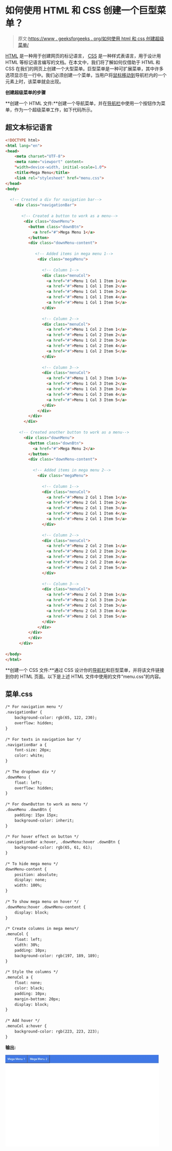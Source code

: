 # 如何使用 HTML 和 CSS 创建一个巨型菜单？

> 原文:[https://www . geeksforgeeks . org/如何使用 html 和 css 创建超级菜单/](https://www.geeksforgeeks.org/how-to-create-a-mega-menu-using-html-and-css/)

[HTML](https://www.geeksforgeeks.org/html-tutorials/) 是一种用于创建网页的标记语言， [CSS](https://www.geeksforgeeks.org/css-tutorials/) 是一种样式表语言，用于设计用 HTML 等标记语言编写的文档。在本文中，我们将了解如何仅借助于 HTML 和 CSS 在我们的网页上创建一个大型菜单。巨型菜单是一种可扩展菜单，其中许多选项显示在一行中。我们必须创建一个菜单，当用户将[鼠标移动到](https://www.geeksforgeeks.org/css-hover-selector/)导航栏内的一个元素上时，该菜单就会出现。

**创建超级菜单的步骤**

**创建一个 HTML 文件:**创建一个导航菜单，并在[导航栏](https://www.geeksforgeeks.org/bootstrap-navigation-bar/)中使用一个按钮作为菜单，作为一个超级菜单工作，如下代码所示。

## 超文本标记语言

```html
<!DOCTYPE html>
<html lang="en">
<head>
    <meta charset="UTF-8">
    <meta name="viewport" content=
    "width=device-width, initial-scale=1.0">
    <title>Mega Menu</title>
    <link rel="stylesheet" href="menu.css">
</head>
<body>

  <!-- Created a div for navigation bar-->
    <div class="navigationBar">

       <!-- Created a button to work as a menu-->
        <div class="downMenu">
          <button class="downBtn">
            <a href="#">Mega Menu 1</a>
          </button>
          <div class="downMenu-content">

             <!-- Added items in mega menu 1-->
              <div class="megaMenu">

                <!-- Column 1-->
                <div class="menuCol">
                  <a href="#">Menu 1 Col 1 Item 1</a>
                  <a href="#">Menu 1 Col 1 Item 2</a>
                  <a href="#">Menu 1 Col 1 Item 3</a>
                  <a href="#">Menu 1 Col 1 Item 4</a>
                  <a href="#">Menu 1 Col 1 Item 5</a>
                </div>

                <!-- Column 2-->
                <div class="menuCol">
                  <a href="#">Menu 1 Col 2 Item 1</a>
                  <a href="#">Menu 1 Col 2 Item 2</a>
                  <a href="#">Menu 1 Col 2 Item 3</a>
                  <a href="#">Menu 1 Col 2 Item 4</a>
                  <a href="#">Menu 1 Col 2 Item 5</a>
                </div>

                <!-- Column 3-->
                <div class="menuCol">
                  <a href="#">Menu 1 Col 3 Item 1</a>
                  <a href="#">Menu 1 Col 3 Item 2</a>
                  <a href="#">Menu 1 Col 3 Item 3</a>
                  <a href="#">Menu 1 Col 3 Item 4</a>
                  <a href="#">Menu 1 Col 3 Item 5</a>
                </div>
              </div>
          </div>
        </div>

      <!-- Created another button to work as a menu-->
        <div class="downMenu">
          <button class="downBtn">
            <a href="#">Mega Menu 2</a>
          </button>
          <div class="downMenu-content">

            <!-- Added items in mega menu 2-->
              <div class="megaMenu">

                <!-- Column 1-->
                <div class="menuCol">
                  <a href="#">Menu 2 Col 1 Item 1</a>
                  <a href="#">Menu 2 Col 1 Item 2</a>
                  <a href="#">Menu 2 Col 1 Item 3</a>
                  <a href="#">Menu 2 Col 1 Item 4</a>
                  <a href="#">Menu 2 Col 1 Item 5</a>
                </div>

                <!-- Column 2-->
                <div class="menuCol">
                  <a href="#">Menu 2 Col 2 Item 1</a>
                  <a href="#">Menu 2 Col 2 Item 2</a>
                  <a href="#">Menu 2 Col 2 Item 3</a>
                  <a href="#">Menu 2 Col 2 Item 4</a>
                  <a href="#">Menu 2 Col 2 Item 5</a>
                </div>

                <!-- Column 3-->
                <div class="menuCol">
                  <a href="#">Menu 2 Col 3 Item 1</a>
                  <a href="#">Menu 2 Col 3 Item 2</a>
                  <a href="#">Menu 2 Col 3 Item 3</a>
                  <a href="#">Menu 2 Col 3 Item 4</a>
                  <a href="#">Menu 2 Col 3 Item 5</a>
                </div>
              </div>
          </div>
          </div>
      </div>

</body>
</html>
```

**创建一个 CSS 文件:**通过 CSS 设计你的[导航栏](https://www.geeksforgeeks.org/how-to-create-a-navbar-in-bootstrap/)和巨型菜单，并将该文件链接到你的 HTML 页面。以下是上述 HTML 文件中使用的文件“menu.css”的内容。

## 菜单.css

```html
/* For navigation menu */
.navigationBar {
    background-color: rgb(65, 122, 230);
    overflow: hidden;
}

/* For texts in navigation bar */
.navigationBar a {
    font-size: 20px;
    color: white;
}

/* The dropdown div */
.downMenu {
    float: left;
    overflow: hidden;
}

/* For downButton to work as menu */
.downMenu .downBtn {
    padding: 15px 15px;
    background-color: inherit;
}

/* For hover effect on button */
.navigationBar a:hover, .downMenu:hover .downBtn {
    background-color: rgb(65, 61, 61);
}

/* To hide mega menu */
downMenu-content {
    position: absolute;
    display: none;
    width: 100%;
}

/* To show mega menu on hover */
.downMenu:hover .downMenu-content {
    display: block;
}

/* Create columns in mega menu*/
.menuCol {
    float: left;
    width: 30%;
    padding: 10px;
    background-color: rgb(197, 189, 189);
}

/* Style the columns */
.menuCol a {
    float: none;
    color: black;
    padding: 10px;
    margin-bottom: 20px;
    display: block;
}

/* Add hover */
.menuCol a:hover {
    background-color: rgb(223, 223, 223);
}
```

**输出:**

![](img/3ab965a8c9e15d14bce127aab4a6100f.png)